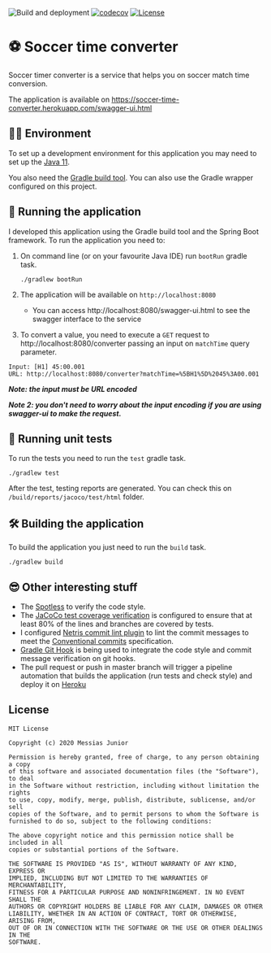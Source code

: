 ![Build and deployment](https://github.com/MessiasLima/soccer-time-converter/workflows/Build%20and%20deployment/badge.svg)
[![codecov](https://codecov.io/gh/MessiasLima/soccer-time-converter/branch/master/graph/badge.svg)](https://codecov.io/gh/MessiasLima/soccer-time-converter)
[![License](https://img.shields.io/github/license/MessiasLima/soccer-time-converter)](https://img.shields.io/github/license/MessiasLima/soccer-time-converter)

# ⚽ Soccer time converter

Soccer timer converter is a service that helps you on soccer match time conversion.

The application is available on https://soccer-time-converter.herokuapp.com/swagger-ui.html

## 🧑‍💻 Environment

To set up a development environment for this application you may need to set up the [Java 11](https://www.oracle.com/java/technologies/javase-jdk11-downloads.html).

You also need the [Gradle build tool](https://gradle.org/). You can also use the Gradle wrapper configured on this project.

## 🚀 Running the application

I developed this application using the Gradle build tool and the Spring Boot framework. To run the application you need to:

1. On command line (or on your favourite Java IDE) run `bootRun` gradle task.

    ```
    ./gradlew bootRun
    ```

1. The application will be available on `http://localhost:8080`

    - You can access http://localhost:8080/swagger-ui.html to see the swagger interface to the service

1. To convert a value, you need to execute a `GET` request to http://localhost:8080/converter passing an input on `matchTime` query parameter.

```
Input: [H1] 45:00.001
URL: http://localhost:8080/converter?matchTime=%5BH1%5D%2045%3A00.001
```

**_Note: the input must be URL encoded_**

**_Note 2: you don't need to worry about the input encoding if you are using swagger-ui to make the request._**

## 🧪 Running unit tests

To run the tests you need to run the `test` gradle task.

```
./gradlew test
```

After the test, testing reports are generated. You can check this on `/build/reports/jacoco/test/html` folder.

## 🛠️ Building the application

To build the application you just need to run the `build` task.

```
./gradlew build
```

## 😎 Other interesting stuff

-   The [Spotless](https://github.com/diffplug/spotless) to verify the code style.
-   The [JaCoCo test coverage verification](https://docs.gradle.org/current/userguide/jacoco_plugin.html) is configured to ensure that at least 80% of the lines and branches are covered by tests.
-   I configured [Netris commit lint plugin](https://plugins.gradle.org/plugin/ru.netris.commitlint) to lint the commit messages to meet the [Conventional commits](https://www.conventionalcommits.org/en/v1.0.0/) specification.
-   [Gradle Git Hook](https://github.com/STAR-ZERO/gradle-githook) is being used to integrate the code style and commit message verification on git hooks.
-   The pull request or push in master branch will trigger a pipeline automation that builds the application (run tests and check style) and deploy it on [Heroku](https://www.heroku.com/home)

## License

    MIT License

    Copyright (c) 2020 Messias Junior

    Permission is hereby granted, free of charge, to any person obtaining a copy
    of this software and associated documentation files (the "Software"), to deal
    in the Software without restriction, including without limitation the rights
    to use, copy, modify, merge, publish, distribute, sublicense, and/or sell
    copies of the Software, and to permit persons to whom the Software is
    furnished to do so, subject to the following conditions:

    The above copyright notice and this permission notice shall be included in all
    copies or substantial portions of the Software.

    THE SOFTWARE IS PROVIDED "AS IS", WITHOUT WARRANTY OF ANY KIND, EXPRESS OR
    IMPLIED, INCLUDING BUT NOT LIMITED TO THE WARRANTIES OF MERCHANTABILITY,
    FITNESS FOR A PARTICULAR PURPOSE AND NONINFRINGEMENT. IN NO EVENT SHALL THE
    AUTHORS OR COPYRIGHT HOLDERS BE LIABLE FOR ANY CLAIM, DAMAGES OR OTHER
    LIABILITY, WHETHER IN AN ACTION OF CONTRACT, TORT OR OTHERWISE, ARISING FROM,
    OUT OF OR IN CONNECTION WITH THE SOFTWARE OR THE USE OR OTHER DEALINGS IN THE
    SOFTWARE.
